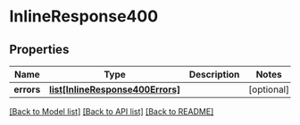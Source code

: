 # InlineResponse400

## Properties
Name | Type | Description | Notes
------------ | ------------- | ------------- | -------------
**errors** | [**list[InlineResponse400Errors]**](InlineResponse400Errors.md) |  | [optional] 

[[Back to Model list]](../README.md#documentation-for-models) [[Back to API list]](../README.md#documentation-for-api-endpoints) [[Back to README]](../README.md)


